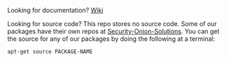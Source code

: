 Looking for documentation? [Wiki](https://github.com/Security-Onion-Solutions/security-onion/wiki)

Looking for source code?  This repo stores no source code.  Some of our packages have their own repos at [Security-Onion-Solutions](/Security-Onion-Solutions).  You can get the source for any of our packages by doing the following at a terminal:
```
apt-get source PACKAGE-NAME
```
